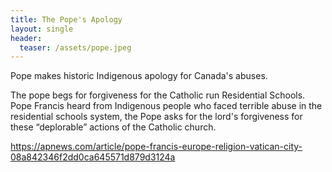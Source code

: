 ```yaml
---
title: The Pope's Apology
layout: single
header:
  teaser: /assets/pope.jpeg
---
```


Pope makes historic Indigenous apology for Canada's abuses. 

The pope begs for forgiveness for the Catholic run Residential Schools. Pope Francis heard from Indigenous people who faced terrible abuse in the residential schools system, the Pope asks for the lord's forgiveness for these “deplorable” actions of the Catholic church. 

https://apnews.com/article/pope-francis-europe-religion-vatican-city-08a842346f2dd0ca645571d879d3124a
